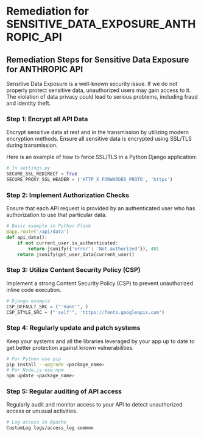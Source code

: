 # Remediation for SENSITIVE_DATA_EXPOSURE_ANTHROPIC_API

## Remediation Steps for Sensitive Data Exposure for ANTHROPIC API

Sensitive Data Exposure is a well-known security issue. If we do not properly protect sensitive data, unauthorized users may gain access to it. The violation of data privacy could lead to serious problems, including fraud and identity theft.

### Step 1: Encrypt all API Data
Encrypt sensitive data at rest and in the transmission by utilizing modern encryption methods. Ensure all sensitive data is encrypted using SSL/TLS during transmission.

Here is an example of how to force SSL/TLS in a Python Django application:

```python
# In settings.py
SECURE_SSL_REDIRECT = True
SECURE_PROXY_SSL_HEADER = ('HTTP_X_FORWARDED_PROTO', 'https')
```
### Step 2: Implement Authorization Checks
Ensure that each API request is provided by an authenticated user who has authorization to use that particular data. 

```python
# Basic example in Python Flask
@app.route('/api/data')
def api_data():
    if not current_user.is_authenticated:
        return jsonify({'error': 'Not authorized'}), 401
    return jsonify(get_user_data(current_user))
```

### Step 3: Utilize Content Security Policy (CSP)
Implement a strong Content Security Policy (CSP) to prevent unauthorized inline code execution.

```python
# Django example
CSP_DEFAULT_SRC = ("'none'", )
CSP_STYLE_SRC = ("'self'", 'https://fonts.googleapis.com')
```

### Step 4: Regularly update and patch systems
Keep your systems and all the libraries leveraged by your app up to date to get better protection against known vulnerabilities.

```bash
# For Python use pip
pip install --upgrade <package_name>
# For Node.js use npm
npm update <package_name>
```

### Step 5: Regular auditing of API access
Regularly audit and monitor access to your API to detect unauthorized access or unusual activities.

```bash
# Log access in Apache
CustomLog logs/access_log common
```